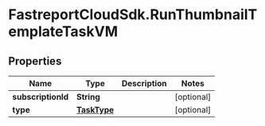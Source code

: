 # FastreportCloudSdk.RunThumbnailTemplateTaskVM

## Properties

Name | Type | Description | Notes
------------ | ------------- | ------------- | -------------
**subscriptionId** | **String** |  | [optional] 
**type** | [**TaskType**](TaskType.md) |  | [optional] 


